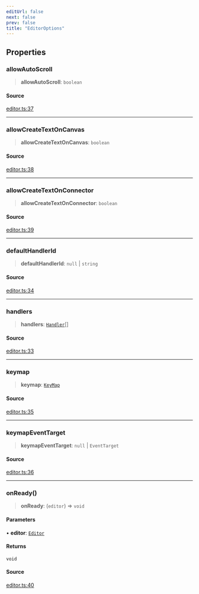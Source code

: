 ```yaml
---
editUrl: false
next: false
prev: false
title: "EditorOptions"
---
```


## Properties

### allowAutoScroll

> **allowAutoScroll**: `boolean`

#### Source

[editor.ts:37](https://github.com/dakhetov/dgmjs/blob/main/packages/core/src/editor.ts#L37)

***

### allowCreateTextOnCanvas

> **allowCreateTextOnCanvas**: `boolean`

#### Source

[editor.ts:38](https://github.com/dakhetov/dgmjs/blob/main/packages/core/src/editor.ts#L38)

***

### allowCreateTextOnConnector

> **allowCreateTextOnConnector**: `boolean`

#### Source

[editor.ts:39](https://github.com/dakhetov/dgmjs/blob/main/packages/core/src/editor.ts#L39)

***

### defaultHandlerId

> **defaultHandlerId**: `null` \| `string`

#### Source

[editor.ts:34](https://github.com/dakhetov/dgmjs/blob/main/packages/core/src/editor.ts#L34)

***

### handlers

> **handlers**: [`Handler`](/api-core/classes/handler/)[]

#### Source

[editor.ts:33](https://github.com/dakhetov/dgmjs/blob/main/packages/core/src/editor.ts#L33)

***

### keymap

> **keymap**: [`KeyMap`](/api-core/type-aliases/keymap/)

#### Source

[editor.ts:35](https://github.com/dakhetov/dgmjs/blob/main/packages/core/src/editor.ts#L35)

***

### keymapEventTarget

> **keymapEventTarget**: `null` \| `EventTarget`

#### Source

[editor.ts:36](https://github.com/dakhetov/dgmjs/blob/main/packages/core/src/editor.ts#L36)

***

### onReady()

> **onReady**: (`editor`) => `void`

#### Parameters

• **editor**: [`Editor`](/api-core/classes/editor/)

#### Returns

`void`

#### Source

[editor.ts:40](https://github.com/dakhetov/dgmjs/blob/main/packages/core/src/editor.ts#L40)
